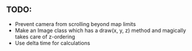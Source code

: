 ## TODO: ##

*  Prevent camera from scrolling beyond map limits
*  Make an Image class which has a draw(x, y, z) method
   and magically takes care of z-ordering
*  Use delta time for calculations
